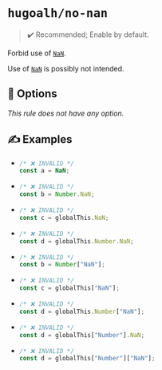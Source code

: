 # `hugoalh/no-nan`

> ✔️ Recommended; Enable by default.

Forbid use of [`NaN`][ecmascript-nan].

Use of [`NaN`][ecmascript-nan] is possibly not intended.

## 🔧 Options

*This rule does not have any option.*

## ✍️ Examples

- ```ts
  /* ❌ INVALID */
  const a = NaN;
  ```
- ```ts
  /* ❌ INVALID */
  const b = Number.NaN;
  ```
- ```ts
  /* ❌ INVALID */
  const c = globalThis.NaN;
  ```
- ```ts
  /* ❌ INVALID */
  const d = globalThis.Number.NaN;
  ```
- ```ts
  /* ❌ INVALID */
  const b = Number["NaN"];
  ```
- ```ts
  /* ❌ INVALID */
  const c = globalThis["NaN"];
  ```
- ```ts
  /* ❌ INVALID */
  const d = globalThis.Number["NaN"];
  ```
- ```ts
  /* ❌ INVALID */
  const d = globalThis["Number"].NaN;
  ```
- ```ts
  /* ❌ INVALID */
  const d = globalThis["Number"]["NaN"];
  ```

[ecmascript-nan]: https://developer.mozilla.org/en-US/docs/Web/JavaScript/Reference/Global_Objects/NaN
